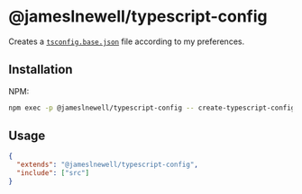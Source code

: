 # @jameslnewell/typescript-config

Creates a [`tsconfig.base.json`](https://www.typescriptlang.org/docs/handbook/tsconfig-json.html) file according to my preferences.

## Installation

NPM:

```bash
npm exec -p @jameslnewell/typescript-config -- create-typescript-config
```

## Usage

```json
{
  "extends": "@jameslnewell/typescript-config",
  "include": ["src"]
}
```
